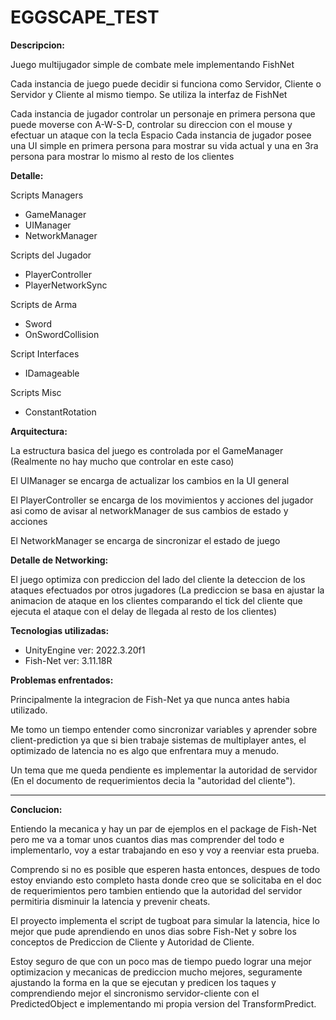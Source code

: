 # EGGSCAPE_TEST

**Descripcion:**

Juego multijugador simple de combate mele implementando FishNet

Cada instancia de juego puede decidir si funciona como Servidor, Cliente o Servidor y Cliente al mismo tiempo. 
Se utiliza la interfaz de FishNet

Cada instancia de jugador controlar un personaje en primera persona que puede moverse con A-W-S-D, controlar su direccion con el mouse y efectuar un ataque con la tecla Espacio
Cada instancia de jugador posee una UI simple en primera persona para mostrar su vida actual y una en 3ra persona para mostrar lo mismo al resto de los clientes

**Detalle:**

Scripts Managers
 - GameManager
 - UIManager
 - NetworkManager

 Scripts del Jugador
 - PlayerController
 - PlayerNetworkSync

Scripts de Arma
- Sword
- OnSwordCollision

Script Interfaces
- IDamageable

 Scripts Misc
 - ConstantRotation

**Arquitectura:**

La estructura basica del juego es controlada por el GameManager
(Realmente no hay mucho que controlar en este caso)

El UIManager se encarga de actualizar los cambios en la UI general

El PlayerController se encarga de los movimientos y acciones del jugador asi como de avisar al networkManager de sus cambios de estado y acciones

El NetworkManager se encarga de sincronizar el estado de juego

**Detalle de Networking:**

El juego optimiza con prediccion del lado del cliente la deteccion de los ataques efectuados por otros jugadores (La prediccion se basa en ajustar la animacion de ataque en los clientes comparando el tick del cliente que ejecuta el ataque con el delay de llegada al resto de los clientes)

**Tecnologias utilizadas:**

- UnityEngine ver: 2022.3.20f1
- Fish-Net ver: 3.11.18R

**Problemas enfrentados:**

Principalmente la integracion de Fish-Net ya que nunca antes habia utilizado.

Me tomo un tiempo entender como sincronizar variables y aprender sobre client-prediction ya que si bien trabaje sistemas de multiplayer antes, el optimizado de latencia no es algo que enfrentara muy a menudo.

Un tema que me queda pendiente es implementar la autoridad de servidor (En el documento de requerimientos decia la "autoridad del cliente").

- - - - - - - - - - - - - - - - - - - - - - 

**Conclucion:**

Entiendo la mecanica y hay un par de ejemplos en el package de Fish-Net pero me va a tomar unos cuantos dias mas comprender del todo e implementarlo, voy a estar trabajando en eso y voy a reenviar esta prueba.

Comprendo si no es posible que esperen hasta entonces, despues de todo estoy enviando esto completo hasta donde creo que se solicitaba en el doc de requerimientos pero tambien entiendo que la autoridad del servidor permitiria disminuir la latencia y prevenir cheats.

El proyecto implementa el script de tugboat para simular la latencia, hice lo mejor que pude aprendiendo en unos dias sobre Fish-Net y sobre los conceptos de Prediccion de Cliente y Autoridad de Cliente. 

Estoy seguro de que con un poco mas de tiempo puedo lograr una mejor optimizacion y mecanicas de prediccion mucho mejores, seguramente ajustando la forma en la que se ejecutan y predicen los taques y comprendiendo mejor el sincronismo servidor-cliente con el PredictedObject e implementando mi propia version del TransformPredict.
